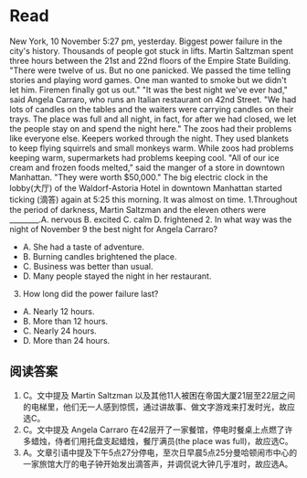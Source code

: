 # Read
New York, 10 November 5:27 pm, yesterday. Biggest power failure in the city's history.
Thousands of people got stuck in lifts. Martin Saltzman spent three hours between the 21st and 22nd floors of the Empire State Building. "There were twelve of us. But no one panicked. We passed the time telling stories and playing word games. One man wanted to smoke but we didn't let him. Firemen finally got us out."
"It was the best night we've ever had," said Angela Carraro, who runs an Italian restaurant on 42nd Street. "We had lots of candles on the tables and the waiters were carrying candles on their trays. The place was full and all night, in fact, for after we had closed, we let the people stay on and spend the night here."
The zoos had their problems like everyone else. Keepers worked through the night. They used blankets to keep flying squirrels and small monkeys warm. While zoos had problems keeping warm, supermarkets had problems keeping cool. "All of our ice cream and frozen foods melted," said the manger of a store in downtown Manhattan. "They were worth $50,000."
The big electric clock in the lobby(大厅) of the Waldorf-Astoria Hotel in downtown Manhattan started ticking (滴答) again at 5:25 this morning. It was almost on time.
1.Throughout the period of darkness, Martin Saltzman and the eleven others were ________.A. nervous B. excited C. calm D. frightened
2. In what way was the night of November 9 the best night for Angela Carraro?
 * A. She had a taste of adventure.
 * B. Burning candles brightened the place.
 * C. Business was better than usual.
 * D. Many people stayed the night in her restaurant.
3. How long did the power failure last?
 * A. Nearly 12 hours. 
 * B. More than 12 hours.
 * C. Nearly 24 hours. 
 * D. More than 24 hours.
## 阅读答案
1. C。文中提及 Martin Saltzman 以及其他11人被困在帝国大厦21层至22层之间的电梯里，他们无一人感到惊慌，通过讲故事、做文字游戏来打发时光，故应选C。
2. C。文中提及 Angela Carraro 在42层开了一家餐馆，停电时餐桌上点燃了许多蜡烛，侍者们用托盘支起蜡烛，餐厅满员(the place was full)，故应选C。
3. A。文章引语中提及下午5点27分停电，至次日早晨5点25分曼哈顿闹市中心的一家旅馆大厅的电子钟开始发出滴答声，并调侃说大钟几乎准时，故应选A。
